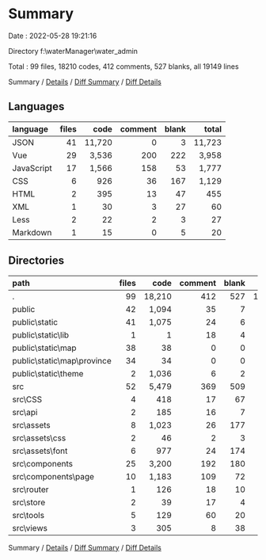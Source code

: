 # Summary

Date : 2022-05-28 19:21:16

Directory f:\waterManager\water_admin

Total : 99 files,  18210 codes, 412 comments, 527 blanks, all 19149 lines

Summary / [Details](details.md) / [Diff Summary](diff.md) / [Diff Details](diff-details.md)

## Languages
| language | files | code | comment | blank | total |
| :--- | ---: | ---: | ---: | ---: | ---: |
| JSON | 41 | 11,720 | 0 | 3 | 11,723 |
| Vue | 29 | 3,536 | 200 | 222 | 3,958 |
| JavaScript | 17 | 1,566 | 158 | 53 | 1,777 |
| CSS | 6 | 926 | 36 | 167 | 1,129 |
| HTML | 2 | 395 | 13 | 47 | 455 |
| XML | 1 | 30 | 3 | 27 | 60 |
| Less | 2 | 22 | 2 | 3 | 27 |
| Markdown | 1 | 15 | 0 | 5 | 20 |

## Directories
| path | files | code | comment | blank | total |
| :--- | ---: | ---: | ---: | ---: | ---: |
| . | 99 | 18,210 | 412 | 527 | 19,149 |
| public | 42 | 1,094 | 35 | 7 | 1,136 |
| public\static | 41 | 1,075 | 24 | 6 | 1,105 |
| public\static\lib | 1 | 1 | 18 | 4 | 23 |
| public\static\map | 38 | 38 | 0 | 0 | 38 |
| public\static\map\province | 34 | 34 | 0 | 0 | 34 |
| public\static\theme | 2 | 1,036 | 6 | 2 | 1,044 |
| src | 52 | 5,479 | 369 | 509 | 6,357 |
| src\CSS | 4 | 418 | 17 | 67 | 502 |
| src\api | 2 | 185 | 16 | 7 | 208 |
| src\assets | 8 | 1,023 | 26 | 177 | 1,226 |
| src\assets\css | 2 | 46 | 2 | 3 | 51 |
| src\assets\font | 6 | 977 | 24 | 174 | 1,175 |
| src\components | 25 | 3,200 | 192 | 180 | 3,572 |
| src\components\page | 10 | 1,183 | 109 | 72 | 1,364 |
| src\router | 1 | 126 | 18 | 10 | 154 |
| src\store | 2 | 39 | 17 | 4 | 60 |
| src\tools | 5 | 129 | 60 | 20 | 209 |
| src\views | 3 | 305 | 8 | 38 | 351 |

Summary / [Details](details.md) / [Diff Summary](diff.md) / [Diff Details](diff-details.md)